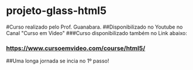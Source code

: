 # projeto-glass-html5
#Curso realizado pelo Prof. Guanabara.
##Disponibilizado no Youtube no Canal "Curso em Video"
###Curso disponibilizado também no Link abaixo:
### https://www.cursoemvideo.com/course/html5/

##Uma longa jornada se incia no 1º passo!
